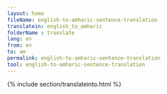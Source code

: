 ```yaml
---
layout: home
fileName: english-to-amharic-sentence-translation
translatein: english_to_amharic
folderName : translate
lang: en
from: en
to: am
permalink: english-to-amharic-sentence-translation
tool: english-to-amharic-sentence-translation
---
```

{% include section/translateinto.html %}